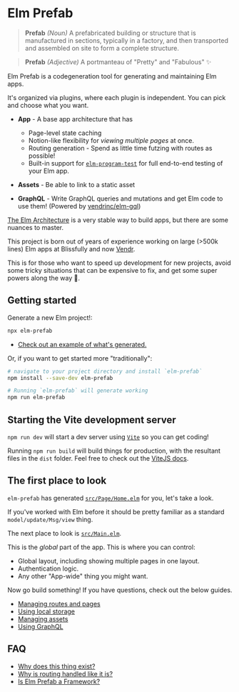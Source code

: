 # Elm Prefab

> **Prefab** _(Noun)_
> A prefabricated building or structure that is manufactured in sections, typically in a factory, and then transported and assembled on site to form a complete structure.

> **Prefab** _(Adjective)_
> A portmanteau of "Pretty" and "Fabulous" :sparkles:

Elm Prefab is a codegeneration tool for generating and maintaining Elm apps.

It's organized via plugins, where each plugin is independent. You can pick and choose what you want.

- **App** - A base app architecture that has

  - Page-level state caching
  - Notion-like flexibility for _viewing multiple pages_ at once.
  - Routing generation - Spend as little time futzing with routes as possible!
  - Built-in support for [`elm-program-test`](https://package.elm-lang.org/packages/avh4/elm-program-test/latest/) for full end-to-end testing of your Elm app.

- **Assets** - Be able to link to a static asset

- **GraphQL** - Write GraphQL queries and mutations and get Elm code to use them! (Powered by [vendrinc/elm-gql](https://github.com/Vendrinc/elm-gql))

[The Elm Architecture](https://guide.elm-lang.org/architecture/) is a very stable way to build apps, but there are some nuances to master.

This project is born out of years of experience working on large (>500k lines) Elm apps at Blissfully and now [Vendr](vendr.com).

This is for those who want to speed up development for new projects, avoid some tricky situations that can be expensive to fix, and get some super powers along the way 🚀.

## Getting started

Generate a new Elm project!:

```bash
npx elm-prefab
```

- [Check out an example of what's generated.](https://github.com/mdgriffith/elm-prefab/blob/main/examples/example-app/README.md)

Or, if you want to get started more "traditionally":

```bash
# navigate to your project directory and install `elm-prefab`
npm install --save-dev elm-prefab

# Running `elm-prefab` will generate working
npm run elm-prefab
```

## Starting the Vite development server

`npm run dev` will start a dev server using [`Vite`](https://vitejs.dev/) so you can get coding!

Running `npm run build` will build things for production, with the resultant files in the `dist` folder. Feel free to check out the [ViteJS docs](https://vitejs.dev/guide/).

## The first place to look

`elm-prefab` has generated [`src/Page/Home.elm`](https://github.com/mdgriffith/elm-prefab/blob/main/examples/example-app/src/Page/Home.elm) for you, let's take a look.

If you've worked with Elm before it should be pretty familiar as a standard `model/update/Msg/view` thing.

The next place to look is [`src/Main.elm`](https://github.com/mdgriffith/elm-prefab/blob/main/examples/example-app/src/Main.elm).

This is the _global_ part of the app. This is where you can control:

- Global layout, including showing multiple pages in one layout.
- Authentication logic.
- Any other "App-wide" thing you might want.

Now go build something! If you have questions, check out the below guides.

- [Managing routes and pages](https://github.com/mdgriffith/elm-prefab/blob/main/guides/plugins/app/routes_and_pages.md)
- [Using local storage](https://github.com/mdgriffith/elm-prefab/blob/main/guides/how-to/using-localstorage.md)
- [Managing assets](https://github.com/mdgriffith/elm-prefab/blob/main/guides/plugins/assets.md)
- [Using GraphQL](https://github.com/mdgriffith/elm-prefab/blob/main/guides/plugins/graphql.md)

## FAQ

- [Why does this thing exist?](https://github.com/mdgriffith/elm-prefab/blob/main/guides/why/app_architecture.md)
- [Why is routing handled like it is?](https://github.com/mdgriffith/elm-prefab/blob/main/guides/why/routes.md)
- [Is Elm Prefab a Framework?](https://github.com/mdgriffith/elm-prefab/blob/main/guides/why/is_this_a_framework.md)
